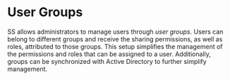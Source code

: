 [title]: # (User Groups)
[tags]: # (XXX)
[priority]: # (3000)

# User Groups

SS allows administrators to manage users through *user groups*. Users can belong to different groups and receive the sharing permissions, as well as roles, attributed to those groups. This setup simplifies the management of the permissions and roles that can be assigned to a user. Additionally, groups can be synchronized with Active Directory to further simplify management.
